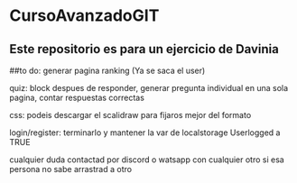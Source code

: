# CursoAvanzadoGIT

## Este repositorio es para un ejercicio de Davinia

##to do:
generar pagina ranking (Ya se saca el user)

quiz: block despues de responder,
generar pregunta individual en una sola pagina,
contar respuestas correctas

css: podeis descargar el scalidraw para fijaros mejor del formato

login/register: terminarlo y mantener la var de localstorage Userlogged a TRUE


cualquier duda contactad por discord o watsapp con cualquier otro si esa persona no sabe arrastrad a otro
